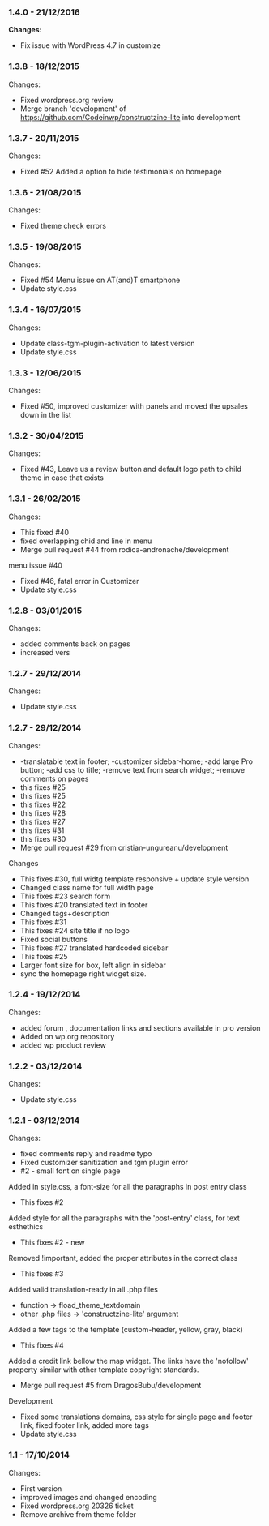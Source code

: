 
### 1.4.0 - 21/12/2016
**Changes:** 
- Fix issue with WordPress 4.7 in customize


### 1.3.8 - 18/12/2015

 Changes: 


 * Fixed wordpress.org review
 * Merge branch 'development' of https://github.com/Codeinwp/constructzine-lite into development


### 1.3.7 - 20/11/2015

 Changes: 


 * Fixed #52 Added a option to hide testimonials on homepage


### 1.3.6 - 21/08/2015

 Changes: 


 * Fixed theme check errors


### 1.3.5 - 19/08/2015

 Changes: 


 * Fixed #54 Menu issue on AT(and)T smartphone
 * Update style.css


### 1.3.4 - 16/07/2015

 Changes: 


 * Update class-tgm-plugin-activation to latest version
 * Update style.css


### 1.3.3 - 12/06/2015

 Changes: 


 * Fixed #50, improved customizer with panels and moved the upsales down in the list


### 1.3.2 - 30/04/2015

 Changes: 


 * Fixed #43, Leave us a review button and default logo path to child theme in case that exists


### 1.3.1 - 26/02/2015

 Changes: 


 * This fixed #40
 * fixed overlapping chid and line in menu
 * Merge pull request #44 from rodica-andronache/development

menu issue #40
 * Fixed #46, fatal error in Customizer
 * Update style.css


### 1.2.8 - 03/01/2015

 Changes: 


 * added comments back on pages
 * increased vers


### 1.2.7 - 29/12/2014

 Changes: 


 * Update style.css


### 1.2.7 - 29/12/2014

 Changes: 


 * -translatable text in footer; -customizer sidebar-home; -add large Pro button; -add css to title; -remove text from search widget; -remove comments on pages
 * this fixes #25
 * this fixes #25
 * this fixes #22
 * this fixes #28
 * this fixes #27
 * this fixes #31
 * this fixes #30
 * Merge pull request #29 from cristian-ungureanu/development

Changes
 * This fixes #30, full widtg template responsive + update style version
 * Changed class name for full width page
 * This fixes #23 search form
 * This fixes #20 translated text in footer
 * Changed tags+description
 * This fixes #31
 * This fixes #24 site title if no logo
 * Fixed social buttons
 * This fixes #27 translated hardcoded sidebar
 * This fixes #25
 * Larger font size for box, left align in sidebar
 * sync the homepage right widget size.


### 1.2.4 - 19/12/2014

 Changes: 


 * added forum , documentation links and sections available in pro version
 * Added on wp.org repository
 * added wp product review


### 1.2.2 - 03/12/2014

 Changes: 


 * Update style.css


### 1.2.1 - 03/12/2014

 Changes: 


 * fixed comments reply and readme typo
 * Fixed customizer sanitization and tgm plugin error
 * #2 - small font on single page

Added in style.css, a font-size for all the paragraphs in post entry
class
 * This fixes #2

Added style for all the paragraphs with the 'post-entry' class, for text
esthethics
 * This fixes #2 - new

Removed !important, added the proper attributes in the correct class
 * This fixes #3

Added valid translation-ready in all .php files
- function -> fload_theme_textdomain
- other .php files -> 'constructzine-lite' argument

Added a few tags to the template (custom-header, yellow, gray, black)
 * This fixes #4

Added a credit link bellow the map widget. The links have the 'nofollow'
property similar with other template copyright standards.
 * Merge pull request #5 from DragosBubu/development

Development
 * Fixed some translations domains, css style for single page and footer link, fixed footer link, added more tags
 * Update style.css


### 1.1 - 17/10/2014

 Changes: 


 * First version
 * improved images and changed encoding
 * Fixed wordpress.org 20326 ticket
 * Remove archive from theme folder
